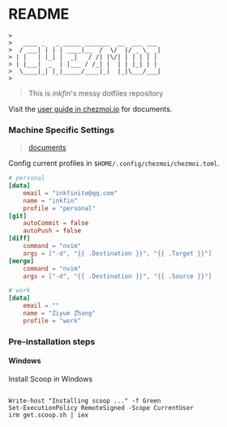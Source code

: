 # README
```
>
>   ____ _   _ _____ _______  __  ___ ___ 
>  / ___| | | | ____|__  /  \/  |/ _ \_ _|
> | |   | |_| |  _|   / /| |\/| | | | | | 
> | |___|  _  | |___ / /_| |  | | |_| | | 
>  \____|_| |_|_____/____|_|  |_|\___/___|
>
```

> This is *inkfin*'s messy dotfiles repository

Visit the [user guide in chezmoi.io](https://www.chezmoi.io/user-guide/command-overview/) for documents.

### Machine Specific Settings

> [documents](https://www.chezmoi.io/user-guide/manage-machine-to-machine-differences/)

Config current profiles in `$HOME/.config/chezmoi/chezmoi.toml`.

```toml
# personal
[data]
    email = "inkfinite@qq.com"
    name = "inkfin"
    profile = "personal"
[git]
    autoCommit = false
    autoPush = false
[diff]
    command = "nvim"
    args = ["-d", "{{ .Destination }}", "{{ .Target }}"]
[merge]
    command = "nvim"
    args = ["-d", "{{ .Destination }}", "{{ .Source }}"]

# work
[data]
    email = ""
    name = "Ziyue Zhang"
    profile = "work"
```

### Pre-installation steps

#### Windows

Install Scoop in Windows

```shell

Write-host "Installing scoop ..." -f Green
Set-ExecutionPolicy RemoteSigned -Scope CurrentUser
irm get.scoop.sh | iex

```

